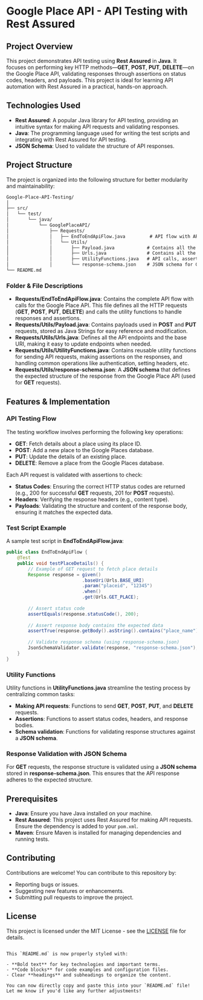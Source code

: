 
# Google Place API - API Testing with Rest Assured

## Project Overview

This project demonstrates API testing using **Rest Assured** in **Java**. It focuses on performing key HTTP methods—**GET**, **POST**, **PUT**, **DELETE**—on the Google Place API, validating responses through assertions on status codes, headers, and payloads. This project is ideal for learning API automation with Rest Assured in a practical, hands-on approach.

## Technologies Used

- **Rest Assured**: A popular Java library for API testing, providing an intuitive syntax for making API requests and validating responses.
- **Java**: The programming language used for writing the test scripts and integrating with Rest Assured for API testing.
- **JSON Schema**: Used to validate the structure of API responses.

## Project Structure

The project is organized into the following structure for better modularity and maintainability:

```markdown
Google-Place-API-Testing/
│
├── src/
│   └── test/
│       └── java/
│           └── GooglePlaceAPI/
│               ├── Requests/
│               │   ├── EndToEndApiFlow.java         # API flow with API calls
│               │   └── Utils/
│               │       ├── Payload.java            # Contains all the payloads as strings
│               │       ├── Urls.java               # Contains all the endpoints and base URI
│               │       ├── UtilityFunctions.java   # API calls, assertions, and response handling
│               │       └── response-schema.json    # JSON schema for GET response validation
└── README.md
```

### Folder & File Descriptions

- **Requests/EndToEndApiFlow.java**: Contains the complete API flow with calls for the Google Place API. This file defines all the HTTP requests (**GET**, **POST**, **PUT**, **DELETE**) and calls the utility functions to handle responses and assertions.
- **Requests/Utils/Payload.java**: Contains payloads used in **POST** and **PUT** requests, stored as Java Strings for easy reference and modification.
- **Requests/Utils/Urls.java**: Defines all the API endpoints and the base URI, making it easy to update endpoints when needed.
- **Requests/Utils/UtilityFunctions.java**: Contains reusable utility functions for sending API requests, making assertions on the responses, and handling common operations like authentication, setting headers, etc.
- **Requests/Utils/response-schema.json**: A **JSON schema** that defines the expected structure of the response from the Google Place API (used for **GET** requests).

## Features & Implementation

### API Testing Flow
The testing workflow involves performing the following key operations:

- **GET**: Fetch details about a place using its place ID.
- **POST**: Add a new place to the Google Places database.
- **PUT**: Update the details of an existing place.
- **DELETE**: Remove a place from the Google Places database.

Each API request is validated with assertions to check:
- **Status Codes**: Ensuring the correct HTTP status codes are returned (e.g., 200 for successful **GET** requests, 201 for **POST** requests).
- **Headers**: Verifying the response headers (e.g., content type).
- **Payloads**: Validating the structure and content of the response body, ensuring it matches the expected data.

### Test Script Example

A sample test script in **EndToEndApiFlow.java**:

```java
public class EndToEndApiFlow {
    @Test
    public void testPlaceDetails() {
        // Example of GET request to fetch place details
        Response response = given()
                            .baseUri(Urls.BASE_URI)
                            .param("placeid", "12345")
                            .when()
                            .get(Urls.GET_PLACE);
        
        // Assert status code
        assertEquals(response.statusCode(), 200);
        
        // Assert response body contains the expected data
        assertTrue(response.getBody().asString().contains("place_name"));
        
        // Validate response schema (using response-schema.json)
        JsonSchemaValidator.validate(response, "response-schema.json");
    }
}
```

### Utility Functions
Utility functions in **UtilityFunctions.java** streamline the testing process by centralizing common tasks:

- **Making API requests**: Functions to send **GET**, **POST**, **PUT**, and **DELETE** requests.
- **Assertions**: Functions to assert status codes, headers, and response bodies.
- **Schema validation**: Functions for validating response structures against a **JSON schema**.

### Response Validation with JSON Schema
For **GET** requests, the response structure is validated using a **JSON schema** stored in **response-schema.json**. This ensures that the API response adheres to the expected structure.

## Prerequisites

- **Java**: Ensure you have Java installed on your machine.
- **Rest Assured**: This project uses Rest Assured for making API requests. Ensure the dependency is added to your `pom.xml`.
- **Maven**: Ensure Maven is installed for managing dependencies and running tests.

## Contributing

Contributions are welcome! You can contribute to this repository by:

- Reporting bugs or issues.
- Suggesting new features or enhancements.
- Submitting pull requests to improve the project.

## License

This project is licensed under the MIT License - see the [LICENSE](LICENSE) file for details.
```

This `README.md` is now properly styled with:

- **Bold text** for key technologies and important terms.
- **Code blocks** for code examples and configuration files.
- Clear **headings** and subheadings to organize the content.

You can now directly copy and paste this into your `README.md` file! Let me know if you'd like any further adjustments!
